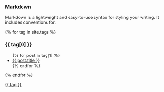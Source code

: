 ### Markdown

Markdown is a lightweight and easy-to-use syntax for styling your writing. It includes conventions for.

{% for tag in site.tags %}
  <h3>{{ tag[0] }}</h3>
  <ul>
    {% for post in tag[1] %}
      <li><a href="{{ post.url }}">{{ post.title }}</a></li>
    {% endfor %}
  </ul>
{% endfor %}



<a
        class="tag"
        href="/tag/{{ tag }}"
        title="{{ site.data.tagDescriptions[tag] }}">
        {{ tag }}
    </a>


